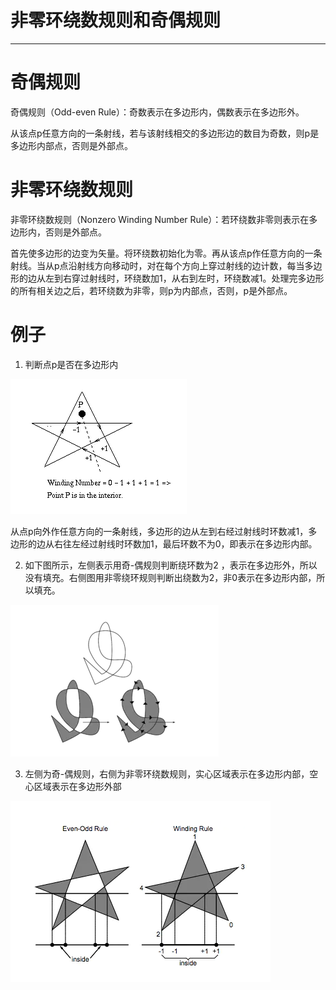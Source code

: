 # 非零环绕数规则和奇偶规则

----

# 奇偶规则

奇偶规则（Odd-even Rule）：奇数表示在多边形内，偶数表示在多边形外。

从该点p任意方向的一条射线，若与该射线相交的多边形边的数目为奇数，则p是多边形内部点，否则是外部点。



# 非零环绕数规则

非零环绕数规则（Nonzero Winding Number Rule）：若环绕数非零则表示在多边形内，否则是外部点。

首先使多边形的边变为矢量。将环绕数初始化为零。再从该点p作任意方向的一条射线。当从p点沿射线方向移动时，对在每个方向上穿过射线的边计数，每当多边形的边从左到右穿过射线时，环绕数加1，从右到左时，环绕数减1。处理完多边形的所有相关边之后，若环绕数为非零，则p为内部点，否则，p是外部点。


# 例子

1.	判断点p是否在多边形内

![](../images/2022/11/20221122161510.png)

从点p向外作任意方向的一条射线，多边形的边从左到右经过射线时环数减1，多边形的边从右往左经过射线时环数加1，最后环数不为0，即表示在多边形内部。

2.	如下图所示，左侧表示用奇-偶规则判断绕环数为2 ，表示在多边形外，所以没有填充。右侧图用非零绕环规则判断出绕数为2，非0表示在多边形内部，所以填充。

![](../images/2022/11/20221122161928.png)

3.	左侧为奇-偶规则，右侧为非零环绕数规则，实心区域表示在多边形内部，空心区域表示在多边形外部

![](../images/2022/11/20221122161950.png)

